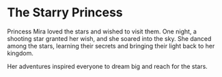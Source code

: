 # The Starry Princess

Princess Mira loved the stars and wished to visit them. One night, a shooting star granted her wish, and she soared into the sky. She danced among the stars, learning their secrets and bringing their light back to her kingdom.

Her adventures inspired everyone to dream big and reach for the stars.
